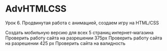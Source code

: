 # AdvHTMLCSS
Урок 6. Продвинутая работа с анимацией, создаем игру на HTML/CSS

Создать мобильную версию для всех 5 страниц интернет-магазина
Проверить работу сайта на разрешении 375px
Проверить работу сайта на разрешении 425 px
Проверить сайта на валидность
